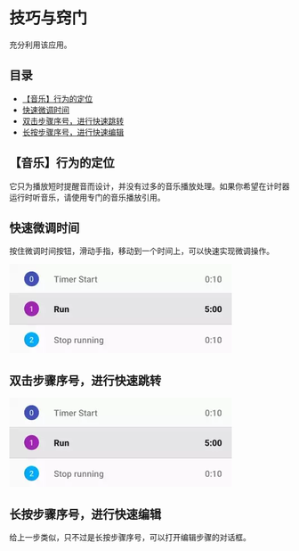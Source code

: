 # 技巧与窍门

充分利用该应用。

## 目录

- [【音乐】行为的定位](#【音乐】行为的定位)
- [快速微调时间](#快速微调时间)
- [双击步骤序号，进行快速跳转](#双击步骤序号，进行快速跳转)
- [长按步骤序号，进行快速编辑](#长按步骤序号，进行快速编辑)

## 【音乐】行为的定位

它只为播放短时提醒音而设计，并没有过多的音乐播放处理。如果你希望在计时器运行时听音乐，请使用专门的音乐播放引用。

## 快速微调时间

按住微调时间按钮，滑动手指，移动到一个时间上，可以快速实现微调操作。

![快速微调时间图片](../images/double-tap-to-jump.webp)

## 双击步骤序号，进行快速跳转

![双击步骤序号快速跳转图片](../images/double-tap-to-jump.webp)

## 长按步骤序号，进行快速编辑

给上一步类似，只不过是长按步骤序号，可以打开编辑步骤的对话框。
